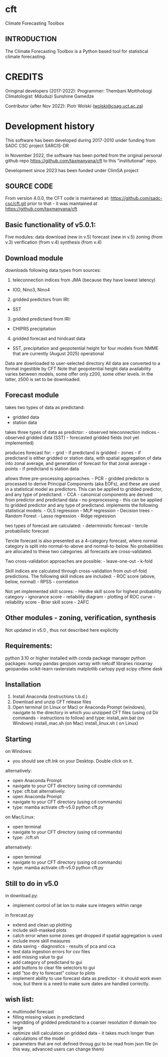 # cft
Climate Forecasting Toolbox


INTRODUCTION
------------
The Climate Forecasting Toolbox is a Python based tool for statistical climate forecasting. 

CREDITS
=======
Oringinal developers (2017-2022):
Programmer: Thembani Moitlhobogi
Climatologist: Mduduzi Sunshine Gamedze

Contributor (after Nov 2022):
Piotr Wolski (wolski@csag.uct.ac.za)


Development history
=======
This software has been developed during 2017-2010 under funding from SADC CSC project SARCIS-DR

In November 2022, the software has been ported from the original personal github repo https://github.com/taxmanyana/cft
to this "institutional" repo.

Development since 2023 has been funded under ClimSA project


SOURCE CODE
------------
From version 4.0.0, the CFT code is maintained at:  https://github.com/sadc-csc/cft.git
prior to that - it was maintained at https://github.com/taxmanyana/cft


Basic functionality of v5.0.1:
------------
Five modules:
data download (new in v.5)
forecast (new in v.5)
zoning (from v.3)
verification (from v.4)
synthesis (from v.4)

Download module
------------
downloads following data types from sources:
1) teleconnection indices from JMA (because they have lowest latency) 
- IOD, Nino3, Nino4
2) gridded predictors from IRI:
- SST
3) gridded predictand from IRI:
- CHIPRS precipitation
4) gridded forecast and hindcast data
- SST, precipitation and geopotential height for four models from NMME that are currently (August 2025) operational

Data are downloaded to user-selected directory
All data are converted to a format ingestible by CFT
Note that geopotential height data availability varies between models, some offer only z200, some other levels. In the latter, z500 is set to be downloaded.


Forecast module
------------
takes two types of data as predictand:
- gridded data
- station data

takes three types of data as predictor:
    - observed teleconnection indices
    - observed gridded data (SST)
    - forecasted gridded fields (not yet implemented)

produces forecast for:
    - grid - if predictand is gridded
    - zones - if predictand is either gridded or station data, with spatial aggregation of data into zonal average, and generation of forecast for that zonal average
    - points - if predictand is station data

allows three pre-processing approaches:
    - PCR - gridded predictor is processed to derive Principal Components (aka EOFs), and these are used in a statistical model as predictors. This can be applied to gridded predictor, and any type of predictand.
    - CCA - canonical components are derived from predictor and predictand data
    - no preprocessing - this can be applied to gridded predictor and any type of predictand.
implements the following statistical models:
    - OLS regression
    - MLP regression
    - Decision trees
    - Random Forest
    - Lasso regression
    - Ridge regression

two types of forecast are calculated:
    - deterministic forecast
    - tercile probabilistic forecast

Tercile forecast is also presented as a 4-category forecast, where normal category is split into normal-to-above and normal-to-below. No probabilities are allocated to these two categories. 
all forecasts are cross-validated. 

Two cross-validation approaches are possible:
    - leave-one-out
    - k-fold

Skill indices are calculated through cross-validation from out-of-fold predictions. The following skill indices are included:
    - ROC score (above, below, normal) 
    - RPSS
    - correlation

Not yet implemented skill scores:
    - Heidke skill score for highest probability category
    - ignorance score 
    - reliability diagram 
    - plotting of ROC curve
    - reliability score
    - Brier skill score
    - 2AFC


Other modules - zoning, verification, synthesis
------------
Not updated in v5.0 , thus not described here explicitly


Requirements:
------------
python 3.10 or higher installed with conda package manager
python packages:
numpy
pandas
geojson
xarray with netcdf libraries
rioxarray
geopandas
scikit-learn
rasterstats
matplotlib
cartopy
pyqt
scipy
cftime
dask

Installation
------------
1. Install Anaconda  (instructions t.b.d.)
2. Download and unzip CFT release files
3. Open terminal (in Linux or Mac) or Anaconda Prompt (windows), navigate to the directory in which you unzipped CFT files (using cd Dir commands - instructions to follow) and type:
install_win.bat (on Windows)
install_mac.sh (on Mac)
install_linux.sh ( on Linux)


Starting
------------
on Windows:
- you should see cft.lnk on your Desktop. Double click on it.

alternatively:
- open Anaconda Prompt
- navigate to your CFT directory (using cd commands)
- type:
      cft.bat
alternatively:
- open Anaconda Prompt
- navigate to your CFT directory (using cd commands)
- type:
   mamba activate cft-v5.0
   python cft.py



on Mac/Linux:
- open terminal
- navigate to your CFT directory (using cd commands)
- type: 
    ./cft.sh

alternatively:
- open terminal
- navigate to your CFT directory (using cd commands)
- type: 
   mamba activate cft-v5.0
   python cft.py



Still to do in v5.0
------------
in download.py:
- implement control of lat lon to make sure integers within range

in forecast.py
- extend and clean up plotting 
- include skill-masked plots
- catch error when some zones get dropped if spatial aggregation is used
- include more skill measures
- data saving - diagnostics - results of pca and cca
- test data ingestion errors for csv files
- add missing value to gui
- add category of predictand to gui
- add buttons to clear file selectors to gui
- add "too dry to forecast" colour to plots
- implement ability to use forecast data as predictor - it should work even now, but there is a need to make sure dates are handled correctly.

wish list:
------------
- multimodel forecast
- filling missing values in predictand
- regridding of gridded predictand to a coarser resolution if domain too large
- optimize skill calculation on gridded data - it takes much longer than calculations of the model
- parameters that are not defined throug gui to be read from json file (in this way, advanced users can change them)

